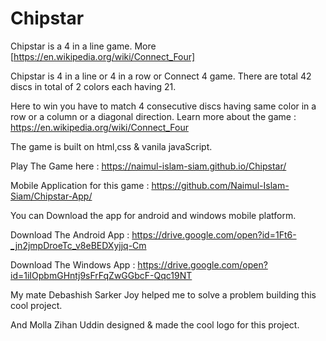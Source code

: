 # Chipstar
Chipstar is a 4 in a line game. More [https://en.wikipedia.org/wiki/Connect_Four]


Chipstar is 4 in a line or 4 in a row or Connect 4 game. There are total 42 discs in total of 2 colors each having 21.

Here to win you have to match 4 consecutive discs having same color in a row or a column or a diagonal direction.
Learn more about the game : https://en.wikipedia.org/wiki/Connect_Four

The game is built on html,css & vanila javaScript.

Play The Game here : https://naimul-islam-siam.github.io/Chipstar/

Mobile Application for this game : https://github.com/Naimul-Islam-Siam/Chipstar-App/

You can Download the app for android and windows mobile platform.

Download The Android App : https://drive.google.com/open?id=1Ft6-_jn2jmpDroeTc_v8eBEDXyjjq-Cm

Download The Windows App : https://drive.google.com/open?id=1iIOpbmGHntj9sFrFqZwGGbcF-Qqc19NT

My mate Debashish Sarker Joy helped me to solve a problem building this cool project.

And Molla Zihan Uddin designed & made the cool logo for this project.
